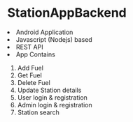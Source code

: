 # StationAppBackend

<li>Android Application</li>
<li>Javascript (Nodejs) based</li>
<li>REST API</li>
<li>App Contains</li>

   1. Add Fuel
   2. Get Fuel
   3. Delete Fuel
   4. Update Station details
   5. User login & registration
   6. Admin login & registration
   7. Station search
